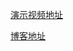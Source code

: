 [演示视频地址](https://v.youku.com/v_show/id_XMzY4ODExNzk2OA==.html?spm=a2hzp.8244740.0.0)

[博客地址](https://blog.csdn.net/JC2474223242/article/details/80821342)